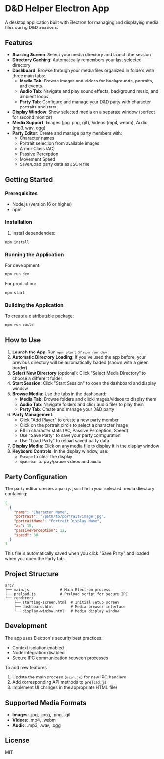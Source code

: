 # D&D Helper Electron App

A desktop application built with Electron for managing and displaying media files during D&D sessions.

## Features

- **Starting Screen**: Select your media directory and launch the session
- **Directory Caching**: Automatically remembers your last selected directory
- **Dashboard**: Browse through your media files organized in folders with three main tabs:
  - **Media Tab**: Browse images and videos for backgrounds, portraits, and events
  - **Audio Tab**: Navigate and play sound effects, background music, and ambient loops
  - **Party Tab**: Configure and manage your D&D party with character portraits and stats
- **Display Window**: Show selected media on a separate window (perfect for second monitor)
- **Media Support**: Images (jpg, png, gif), Videos (mp4, webm), Audio (mp3, wav, ogg)
- **Party Editor**: Create and manage party members with:
  - Character names
  - Portrait selection from available images
  - Armor Class (AC)
  - Passive Perception
  - Movement Speed
  - Save/Load party data as JSON file

## Getting Started

### Prerequisites

- Node.js (version 16 or higher)
- npm

### Installation

1. Install dependencies:

```bash
npm install
```

### Running the Application

For development:

```bash
npm run dev
```

For production:

```bash
npm start
```

### Building the Application

To create a distributable package:

```bash
npm run build
```

## How to Use

1. **Launch the App**: Run `npm start` or `npm run dev`
2. **Automatic Directory Loading**: If you've used the app before, your previous directory will be automatically loaded (shown with a green border)
3. **Select New Directory** (optional): Click "Select Media Directory" to choose a different folder
4. **Start Session**: Click "Start Session" to open the dashboard and display window
5. **Browse Media**: Use the tabs in the dashboard:
   - **Media Tab**: Browse folders and click images/videos to display them
   - **Audio Tab**: Navigate folders and click audio files to play them
   - **Party Tab**: Create and manage your D&D party
6. **Party Management**:
   - Click "Add Player" to create a new party member
   - Click on the portrait circle to select a character image
   - Fill in character stats (AC, Passive Perception, Speed)
   - Use "Save Party" to save your party configuration
   - Use "Load Party" to reload saved party data
7. **Display Media**: Click on any media file to display it in the display window
8. **Keyboard Controls**: In the display window, use:
   - `Escape` to clear the display
   - `Spacebar` to play/pause videos and audio

## Party Configuration

The party editor creates a `party.json` file in your selected media directory containing:

```json
[
  {
    "name": "Character Name",
    "portrait": "/path/to/portrait/image.jpg",
    "portraitName": "Portrait Display Name",
    "ac": 15,
    "passivePerception": 12,
    "speed": 30
  }
]
```

This file is automatically saved when you click "Save Party" and loaded when you open the Party tab.

## Project Structure

```
src/
├── main.js              # Main Electron process
├── preload.js           # Preload script for secure IPC
└── renderer/
    ├── starting-screen.html  # Initial setup screen
    ├── dashboard.html        # Media browser interface
    └── display-window.html   # Media display window
```

## Development

The app uses Electron's security best practices:

- Context isolation enabled
- Node integration disabled
- Secure IPC communication between processes

To add new features:

1. Update the main process (`main.js`) for new IPC handlers
2. Add corresponding API methods to `preload.js`
3. Implement UI changes in the appropriate HTML files

## Supported Media Formats

- **Images**: .jpg, .jpeg, .png, .gif
- **Videos**: .mp4, .webm
- **Audio**: .mp3, .wav, .ogg

## License

MIT
